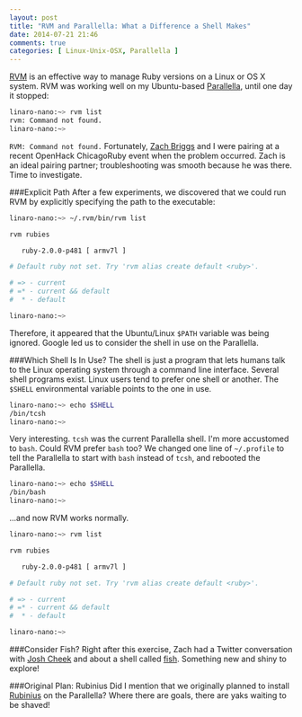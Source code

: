 ```yaml
---
layout: post
title: "RVM and Parallella: What a Difference a Shell Makes"
date: 2014-07-21 21:46
comments: true
categories: [ Linux-Unix-OSX, Parallella ]
---
```

[RVM](/blog/2013/05/16/upgrading-ruby-with-rvm/) is an effective way to manage Ruby versions on a Linux or OS X system. RVM was working well on my Ubuntu-based [Parallella](/blog/2014/07/07/parallella-quick-start-guide-with-gotchas/), until one day it stopped:

```bash
linaro-nano:~> rvm list
rvm: Command not found.
linaro-nano:~>

```
`RVM: Command not found.` Fortunately, [Zach Briggs](https://twitter.com/theotherzach) and I were pairing at a recent OpenHack ChicagoRuby event when the problem occurred. Zach is an ideal pairing partner; troubleshooting was smooth because he was there. Time to investigate.
<!--more-->
###Explicit Path
After a few experiments, we discovered that we could run RVM by explicitly specifying the path to the executable:

```bash
linaro-nano:~> ~/.rvm/bin/rvm list

rvm rubies

   ruby-2.0.0-p481 [ armv7l ]

# Default ruby not set. Try 'rvm alias create default <ruby>'.

# => - current
# =* - current && default
#  * - default

linaro-nano:~>

```

Therefore, it appeared that the Ubuntu/Linux `$PATH` variable was being ignored. Google led us to consider the shell in use on the Parallella.

###Which Shell Is In Use?
The shell is just a program that lets humans talk to the Linux operating system through a command line interface. Several shell programs exist. Linux users tend to prefer one shell or another. The `$SHELL` environmental variable points to the one in use.

```bash
linaro-nano:~> echo $SHELL
/bin/tcsh
linaro-nano:~>

```

Very interesting. `tcsh` was the current Parallella shell. I'm more accustomed to `bash`. Could RVM prefer `bash` too? We changed one line of `~/.profile` to tell the Parallella to start with `bash` instead of `tcsh`, and rebooted the Parallella.

```bash
linaro-nano:~> echo $SHELL
/bin/bash
linaro-nano:~>

```
...and now RVM works normally.


```bash
linaro-nano:~> rvm list

rvm rubies

   ruby-2.0.0-p481 [ armv7l ]

# Default ruby not set. Try 'rvm alias create default <ruby>'.

# => - current
# =* - current && default
#  * - default

linaro-nano:~>

```

###Consider Fish?
Right after this exercise, Zach had a Twitter conversation with [Josh Cheek](htp://twitter.com/josh_cheek) and about a shell called [fish](http://fishshell.com/). Something new and shiny to explore!

###Original Plan: Rubinius
Did I mention that we originally planned to install [Rubinius](/blog/2014/02/06/installing-rubinius-using-rvm/) on the Parallella? Where there are goals, there are yaks waiting to be shaved!

